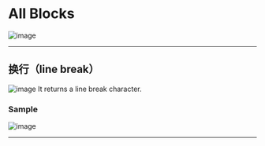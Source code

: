 # All Blocks
![image](https://github.com/user-attachments/assets/178ebf65-20b9-4447-8cc4-acb967e04a81)

---

## 换行（line break）
![image](https://github.com/user-attachments/assets/bbe32d6c-a472-4aed-8bc5-0cadf6e79726)
It returns a line break character.
### Sample
![image](https://github.com/user-attachments/assets/d5e6867a-db01-4fc1-b204-3ca44286e5e0)

---
